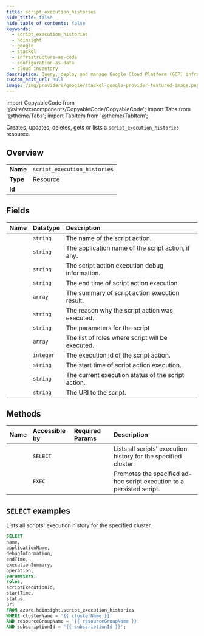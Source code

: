 ```yaml
---
title: script_execution_histories
hide_title: false
hide_table_of_contents: false
keywords:
  - script_execution_histories
  - hdinsight
  - google
  - stackql
  - infrastructure-as-code
  - configuration-as-data
  - cloud inventory
description: Query, deploy and manage Google Cloud Platform (GCP) infrastructure and resources using SQL
custom_edit_url: null
image: /img/providers/google/stackql-google-provider-featured-image.png
---
```


import CopyableCode from '@site/src/components/CopyableCode/CopyableCode';
import Tabs from '@theme/Tabs';
import TabItem from '@theme/TabItem';

Creates, updates, deletes, gets or lists a <code>script_execution_histories</code> resource.

## Overview
<table><tbody>
<tr><td><b>Name</b></td><td><code>script_execution_histories</code></td></tr>
<tr><td><b>Type</b></td><td>Resource</td></tr>
<tr><td><b>Id</b></td><td><CopyableCode code="azure.hdinsight.script_execution_histories" /></td></tr>
</tbody></table>

## Fields
| Name | Datatype | Description |
|:-----|:---------|:------------|
| <CopyableCode code="name" /> | `string` | The name of the script action. |
| <CopyableCode code="applicationName" /> | `string` | The application name of the script action, if any. |
| <CopyableCode code="debugInformation" /> | `string` | The script action execution debug information. |
| <CopyableCode code="endTime" /> | `string` | The end time of script action execution. |
| <CopyableCode code="executionSummary" /> | `array` | The summary of script action execution result. |
| <CopyableCode code="operation" /> | `string` | The reason why the script action was executed. |
| <CopyableCode code="parameters" /> | `string` | The parameters for the script |
| <CopyableCode code="roles" /> | `array` | The list of roles where script will be executed. |
| <CopyableCode code="scriptExecutionId" /> | `integer` | The execution id of the script action. |
| <CopyableCode code="startTime" /> | `string` | The start time of script action execution. |
| <CopyableCode code="status" /> | `string` | The current execution status of the script action. |
| <CopyableCode code="uri" /> | `string` | The URI to the script. |

## Methods
| Name | Accessible by | Required Params | Description |
|:-----|:--------------|:----------------|:------------|
| <CopyableCode code="list_by_cluster" /> | `SELECT` | <CopyableCode code="clusterName, resourceGroupName, subscriptionId" /> | Lists all scripts' execution history for the specified cluster. |
| <CopyableCode code="promote" /> | `EXEC` | <CopyableCode code="clusterName, resourceGroupName, scriptExecutionId, subscriptionId" /> | Promotes the specified ad-hoc script execution to a persisted script. |

## `SELECT` examples

Lists all scripts' execution history for the specified cluster.


```sql
SELECT
name,
applicationName,
debugInformation,
endTime,
executionSummary,
operation,
parameters,
roles,
scriptExecutionId,
startTime,
status,
uri
FROM azure.hdinsight.script_execution_histories
WHERE clusterName = '{{ clusterName }}'
AND resourceGroupName = '{{ resourceGroupName }}'
AND subscriptionId = '{{ subscriptionId }}';
```